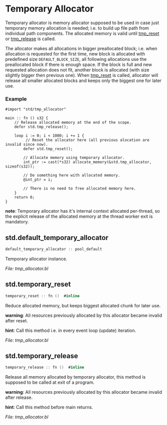 # Temporary Allocator

Temporary allocator is memory allocator supposed to be used in case just temporary memory 
allocation is needed; i.e. to build up file path from individual path components. The allocated 
memory is valid until [tmp_reset](#tmp_reset) or [tmp_release](#tmp_release)
is called.

The allocator makes all allocations in bigger preallocated block; i.e. when allocation is 
requested for the first time, new block is allocated with predefined size ``DEFAULT_BLOCK_SIZE``, 
all following allocations use the preallocated block if there is enough space. If the block is 
full and new requested allocation does not fit, another block is allocated (with size slightly 
bigger then previous one). When [tmp_reset](#tmp_reset) is called, allocator will 
release all smaller allocated blocks and keeps only the biggest one for later use.

### Example

```
#import "std/tmp_allocator"

main :: fn () s32 {
    // Release allocated memory at the end of the scope.
    defer std.tmp_release();
    
    loop i := 0; i < 1000; i += 1 {
         // Reset the allocator here (all previous alocation are invalid since now).
        defer std.tmp_reset();
        
        // Allocate memory using temporary allocator.
        int_ptr := cast(*s32) allocate_memory(&std.tmp_allocator, sizeof(s32));
        
        // Do something here with allocated memory.
        @int_ptr = i;

        // There is no need to free allocated memory here.
    }
    return 0;
}
```

**note**: Temporary allocator has it's internal context allocated per-thread, so the explicit 
release of the allocated memory at the thread worker exit is mandatory.


## std.default_temporary_allocator

```c
default_temporary_allocator :: pool_default
```

Temporary allocator instance.



*File: tmp_allocator.bl*


## std.temporary_reset

```c
temporary_reset :: fn ()  #inline
```

Reduce allocated memory, but keeps biggest allocated chunk for later use.

**warning**:  All resources previously allocated by this allocator became invalid after reset.

**hint**: Call this method i.e. in every event loop (update) iteration.




*File: tmp_allocator.bl*


## std.temporary_release

```c
temporary_release :: fn ()  #inline
```

Release all memory allocated by temporary allocator, this method is supposed to be called
at exit of a program.

**warning**:  All resources previously allocated by this allocator became invalid after release.

**hint**: Call this method before main returns.




*File: tmp_allocator.bl*

